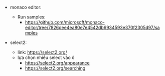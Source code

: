 
- monaco editor:
	- Run samples:
		- https://github.com/microsoft/monaco-editor/tree/7826dee4ea80e7e4542db6934593e370f2305d97/samples

- select2: 
	- link: https://select2.org/
	- lựa chọn nhiều select vào ô
		- https://select2.org/appearance
		- https://select2.org/searching
